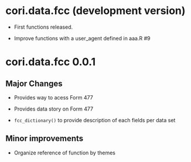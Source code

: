 # cori.data.fcc (development version)

* First functions released.

* Improve functions with a user_agent defined in aaa.R #9

# cori.data.fcc 0.0.1

## Major Changes

* Provides way to acess Form 477  

* Provides data story on Form 477

* `fcc_dictionary()` to provide description of each fields per data set

## Minor improvements 

* Organize reference of function by themes 
